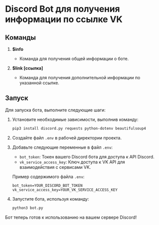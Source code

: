 # Discord Bot для получения информации по ссылке VK


## Команды
1. **$info**
   - Команда для получения общей информации о боте.

2. **$link [ссылка]**
   - Команда для получения дополнительной информации по указанной ссылке.

## Запуск
Для запуска бота, выполните следующие шаги:

1. Установите необходимые зависимости, выполнив команду:
   ```bash
   pip3 install discord.py requests python-dotenv beautifulsoup4
   ```

2. Создайте файл `.env` в рабочей директории проекта.

3. Добавьте следующие переменные в файл `.env`:
   - `bot_token`: Токен вашего Discord бота для доступа к API Discord.
   - `vk_service_access_key`: Ключ доступа к VK API для взаимодействия с сервисами VK.

   Пример содержимого файла `.env`:
   ```
   bot_token=YOUR_DISCORD_BOT_TOKEN
   vk_service_access_key=YOUR_VK_SERVICE_ACCESS_KEY
   ```

4. Запустите бота, используя команду:
   ```bash
   python3 bot.py
   ```

Бот теперь готов к использованию на вашем сервере Discord!